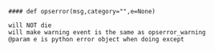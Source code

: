     #### def opserror(msg,category="",e=None) 
    
    will NOT die
    will make warning event is the same as opserror_warning
    @param e is python error object when doing except
